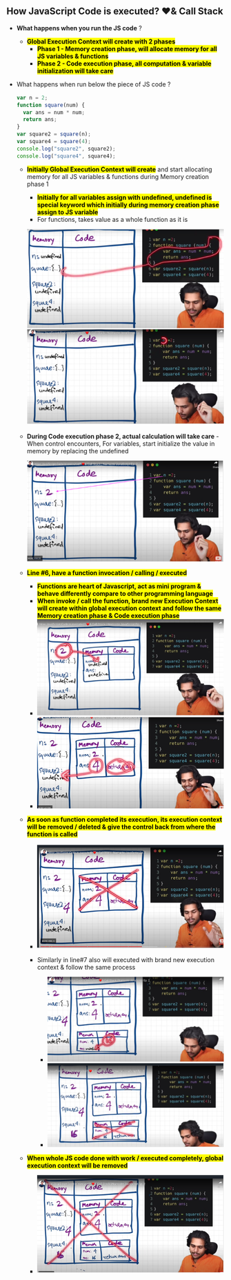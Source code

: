 ## How JavaScript Code is executed? ❤️& Call Stack

- **What happens when you run the JS code** ?

  - **<mark>Global Execution Context will create with 2 phases</mark>**
    - **<mark>Phase 1 - Memory creation phase, will allocate memory for all JS variables & functions</mark>**
    - **<mark>Phase 2 - Code execution phase, all computation & variable initialization will take care</mark>**

- What happens when run below the piece of JS code ?

  ```javascript
  var n = 2;
  function square(num) {
    var ans = num * num;
    return ans;
  }
  var square2 = square(n);
  var square4 = square(4);
  console.log("square2", square2);
  console.log("square4", square4);
  ```

  - **<mark>Initially Global Execution Context will create</mark>** and start allocating memory for all JS variables & functions
    during Memory creation phase 1

    - **<mark>Initially for all variables assign with undefined, undefined is special keyword which initially during memory creation phase assign to JS variable</mark>**
    - For functions, takes value as a whole function as it is

    ![alt text](images/1jeuqasj.u1g.png)
    ![alt text](images/uxdor2s0.a5k.png)

  - **During Code execution phase 2, actual calculation will take care** - When control encounters, For variables, start initialize the value in memory by replacing the undefined

    ![alt text](images/xghnutuv.3ic.png)

  - **<mark>Line #6, have a function invocation / calling / executed</mark>**
    - **<mark>Functions are heart of Javascript, act as mini program & behave differently compare to other programming language</mark>**
    - **<mark>When invoke / call the function, brand new Execution Context will create within global execution context and follow the same Memory creation phase & Code execution phase</mark>**
    - ![alt text](images/mdowkuip.dm1.png)
    - ![alt text](images/witc3ldo.dlz.png)
  - **<mark>As soon as function completed its execution, its execution context will be removed / deleted & give the control back from where the function is called</mark>**

    - ![alt text](images/1bdg1ixk.nm5.png)
    - Similarly in line#7 also will executed with brand new execution context & follow the same process

      - ![alt text](images/n4u11v5u.qyn.png)
      - ![alt text](images/ma5redc1.q2p.png)

  - **<mark>When whole JS code done with work / executed completely, global execution context will be removed</mark>**
    - ![alt text](images/fqwubywy.hfd.png)
